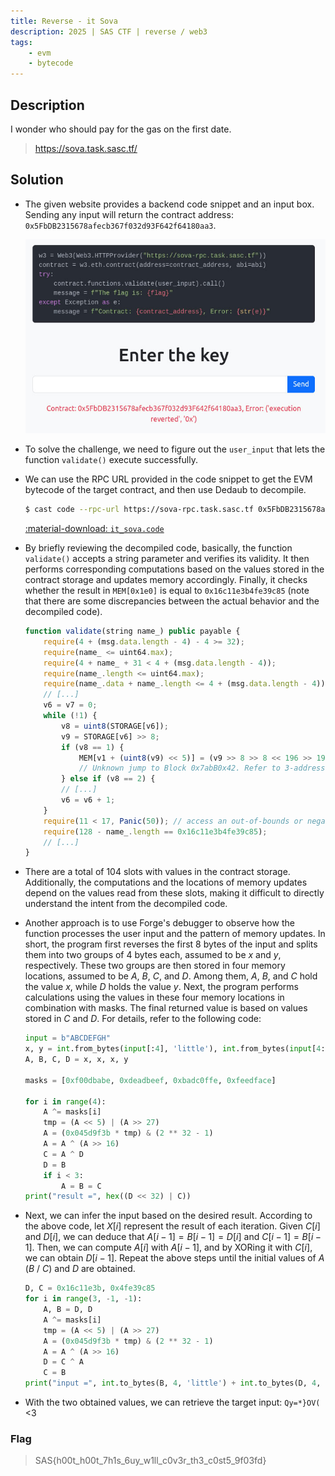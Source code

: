 ```yaml
---
title: Reverse - it Sova
description: 2025 | SAS CTF | reverse / web3
tags:
    - evm
    - bytecode
---
```


## Description

I wonder who should pay for the gas on the first date.

> https://sova.task.sasc.tf/

## Solution

- The given website provides a backend code snippet and an input box. Sending any input will return the contract address: `0x5FbDB2315678afecb367f032d93F642f64180aa3`.

    ![The website](img/it_sova01.jpg)

- To solve the challenge, we need to figure out the `user_input` that lets the function `validate()` execute successfully.
- We can use the RPC URL provided in the code snippet to get the EVM bytecode of the target contract, and then use Dedaub to decompile.

    ```bash
    $ cast code --rpc-url https://sova-rpc.task.sasc.tf 0x5FbDB2315678afecb367f032d93F642f64180aa3
    ```

    [:material-download: `it_sova.code`](static/it_sova.code)

- By briefly reviewing the decompiled code, basically, the function `validate()` accepts a string parameter and verifies its validity. It then performs corresponding computations based on the values stored in the contract storage and updates memory accordingly. Finally, it checks whether the result in `MEM[0x1e0]` is equal to `0x16c11e3b4fe39c85` (note that there are some discrepancies between the actual behavior and the decompiled code).

    ```js
    function validate(string name_) public payable { 
        require(4 + (msg.data.length - 4) - 4 >= 32);
        require(name_ <= uint64.max);
        require(4 + name_ + 31 < 4 + (msg.data.length - 4));
        require(name_.length <= uint64.max);
        require(name_.data + name_.length <= 4 + (msg.data.length - 4));
        // [...]
        v6 = v7 = 0;
        while (!1) {
            v8 = uint8(STORAGE[v6]);
            v9 = STORAGE[v6] >> 8;
            if (v8 == 1) {
                MEM[v1 + (uint8(v9) << 5)] = (v9 >> 8 >> 8 << 196 >> 196) + MEM[v1 + (uint8(v9 >> 8) << 5)];
                // Unknown jump to Block 0x7abB0x42. Refer to 3-address code (TAC);
            } else if (v8 == 2) {
            // [...]
            v6 = v6 + 1;
        }
        require(11 < 17, Panic(50)); // access an out-of-bounds or negative index of bytesN array or slice
        require(128 - name_.length == 0x16c11e3b4fe39c85);
        // [...]
    }
    ```

- There are a total of 104 slots with values in the contract storage. Additionally, the computations and the locations of memory updates depend on the values read from these slots, making it difficult to directly understand the intent from the decompiled code.
- Another approach is to use Forge's debugger to observe how the function processes the user input and the pattern of memory updates. In short, the program first reverses the first 8 bytes of the input and splits them into two groups of 4 bytes each, assumed to be *x* and *y*, respectively. These two groups are then stored in four memory locations, assumed to be *A*, *B*, *C*, and *D*. Among them, *A*, *B*, and *C* hold the value *x*, while *D* holds the value *y*. Next, the program performs calculations using the values in these four memory locations in combination with masks. The final returned value is based on values stored in *C* and *D*. For details, refer to the following code:

    ```py
    input = b"ABCDEFGH"
    x, y = int.from_bytes(input[:4], 'little'), int.from_bytes(input[4:], 'little')
    A, B, C, D = x, x, x, y

    masks = [0xf00dbabe, 0xdeadbeef, 0xbadc0ffe, 0xfeedface]

    for i in range(4):
        A ^= masks[i]
        tmp = (A << 5) | (A >> 27)
        A = (0x045d9f3b * tmp) & (2 ** 32 - 1)
        A = A ^ (A >> 16)
        C = A ^ D
        D = B
        if i < 3:
            A = B = C
    print("result =", hex((D << 32) | C))
    ```

- Next, we can infer the input based on the desired result. According to the above code, let $X[i]$ represent the result of each iteration. Given $C[i]$ and $D[i]$, we can deduce that $A[i-1]=B[i-1]=D[i]$ and $C[i-1]=B[i-1]$. Then, we can compute $A[i]$ with $A[i-1]$, and by XORing it with $C[i]$, we can obtain $D[i-1]$. Repeat the above steps until the initial values of *A* (*B* / *C*) and *D* are obtained.

    ```py
    D, C = 0x16c11e3b, 0x4fe39c85
    for i in range(3, -1, -1):
        A, B = D, D
        A ^= masks[i]
        tmp = (A << 5) | (A >> 27)
        A = (0x045d9f3b * tmp) & (2 ** 32 - 1)
        A = A ^ (A >> 16)
        D = C ^ A
        C = B
    print("input =", int.to_bytes(B, 4, 'little') + int.to_bytes(D, 4, 'little'))
    ```

- With the two obtained values, we can retrieve the target input: `Qy=*}OV(` <3

### Flag

> SAS{h00t_h00t_7h1s_6uy_w1ll_c0v3r_th3_c0st5_9f03fd}
